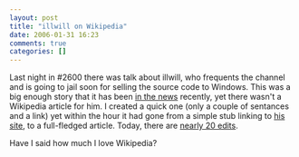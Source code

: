 ```yaml
---
layout: post
title: "illwill on Wikipedia"
date: 2006-01-31 16:23
comments: true
categories: []
---
```

Last night in #2600 there was talk about illwill, who frequents the channel and is going to jail soon for selling the source code to Windows.  This was a big enough story that it has been <a href="http://news.google.com/news?hl=en&ned=us&ie=UTF-8&q=illwill&btnG=Search+News">in the news</a> recently, yet there wasn't a Wikipedia article for him.  I created a quick one (only a couple of sentances and a link) yet within the hour it had gone from a simple stub linking to <a href="http://illmob.org">his site</a>, to a full-fledged article.  Today, there are <a href="http://en.wikipedia.org/w/index.php?title=William_Genovese&action=history">nearly 20 edits</a>.

Have I said how much I love Wikipedia?
